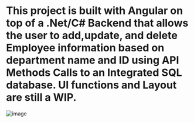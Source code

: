 # This project is built with Angular on top of a .Net/C# Backend that allows the user to add,update, and delete Employee information based on department name and ID using API Methods Calls to an Integrated SQL database. UI functions and Layout are still a WIP. 
![image](https://user-images.githubusercontent.com/34866341/162855006-d6a4735f-3ac0-466b-a2e2-e0f733aa6aa1.png)

